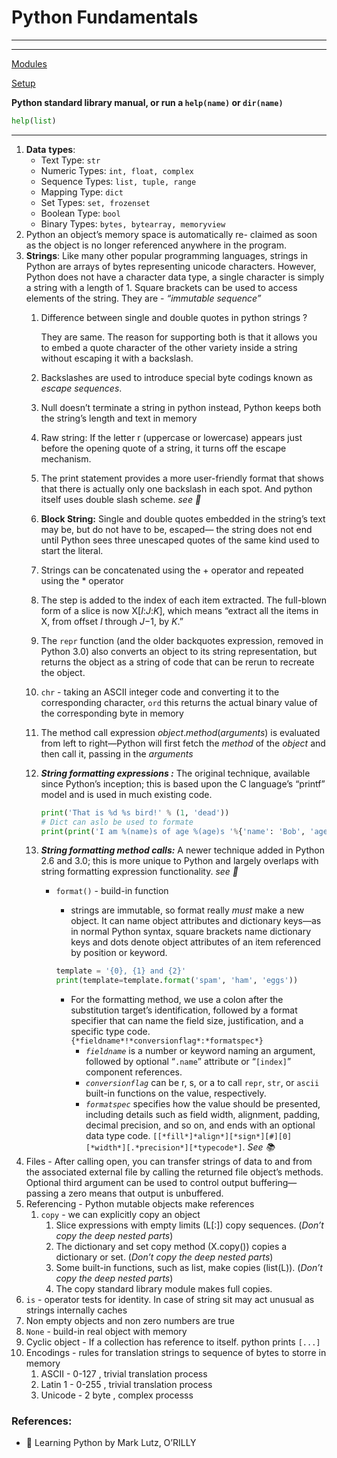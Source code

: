# Python Fundamentals

---
---

[Modules](https://www.notion.so/Modules-51a4dd88ed9b46f6a1554475307e8be7)

[Setup](https://www.notion.so/Setup-9a4a93480ba24c2ebbd6be9e7bcd0411)

**Python standard library manual, or run a `help(name)` or `dir(name)`**

```python
help(list)
```

---

1. **Data** **types**: 
    - Text Type: `str`
    - Numeric Types: `int, float, complex`
    - Sequence Types: `list, tuple, range`
    - Mapping Type: `dict`
    - Set Types: `set, frozenset`
    - Boolean Type: `bool`
    - Binary Types: `bytes, bytearray, memoryview`
2. Python an object’s memory space is automatically re- claimed as soon as the object is no longer referenced anywhere in the program.
3. **Strings**: Like many other popular programming languages, strings in Python are arrays of bytes representing unicode characters. However, Python does not have a character data type, a single character is simply a string with a length of 1. Square brackets can be used to access elements of the string. They are - *“immutable sequence”*
    1. Difference between single and double quotes in python strings ?
        
        They are same. The reason for supporting both is that it allows you to embed a quote character of the
        other variety inside a string without escaping it with a backslash.
        
    2. Backslashes are used to introduce special byte codings known as *escape sequences*.
    3. Null doesn’t terminate a string in python instead, Python keeps both the string’s length and text in memory
    4. Raw string: If the letter r (uppercase or lowercase) appears just before the opening quote of a string, it turns off the escape mechanism. 
    5. The print statement provides a more user-friendly format that shows that there is actually only one backslash in each spot. And python itself uses double slash scheme. *see 📝* 
    6. **Block String:** Single and double quotes embedded in the string’s text may be, but do not have to be, escaped— the string does not end until Python sees three unescaped quotes of the same kind used to start the literal.
    7. Strings can be concatenated using the + operator and repeated using the * operator
    8. The step is added to the index of each item extracted. The full-blown form of a slice is now X[*I*:*J*:*K*], which means “extract all the items in X, from offset *I* through *J*−1, by *K*.”
    9. The `repr` function (and the older backquotes expression, removed in Python 3.0) also converts an object to its string representation, but returns the object as a string of code that can be rerun to recreate the object.
    10. `chr` - taking an ASCII integer code and converting it to the corresponding character, `ord` this returns the actual binary value of the corresponding byte in memory
    11. The method call expression *object*.*method*(*arguments*) is evaluated from left to right—Python will first fetch the *method* of the *object* and then call it, passing in the *arguments*
    12. ***String formatting expressions :*** The original technique, available since Python’s inception; this is based upon the C language’s “printf” model and is used in much existing code.
        
        ```python
        print('That is %d %s bird!' % (1, 'dead'))
        # Dict can aslo be used to formate
        print(print('I am %(name)s of age %(age)s '%{'name': 'Bob', 'age': 40})
        ```
        
    13. ***String formatting method calls:*** A newer technique added in Python 2.6 and 3.0; this is more unique to Python and largely overlaps with string formatting expression functionality. *see 📝* 
        - `format()` - build-in function
            - strings are immutable, so format really *must* make a new object. It can name object attributes and dictionary keys—as in normal Python syntax, square brackets name dictionary keys and dots denote object attributes of an item referenced by position or keyword.
            
            ```python
            template = '{0}, {1} and {2}'
            print(template=template.format('spam', 'ham', 'eggs'))
            ```
            
            - For the formatting method, we use a colon after the substitution target’s identification, followed by a format specifier that can name the field size, justification, and a specific type code. `{*fieldname*!*conversionflag*:*formatspec*}`
                - *`fieldname`* is a number or keyword naming an argument, followed by optional “`.name`” attribute or “`[index]`” component references.
                - *`conversionflag`* can be r, s, or a to call `repr`, `str`, or `ascii` built-in functions on the
                value, respectively.
                - *`formatspec`* specifies how the value should be presented, including details such as field width, alignment, padding, decimal precision, and so on, and ends with an optional data type code. `[[*fill*]*align*][*sign*][#][0][*width*][.*precision*][*typecode*]`. *See 📚*
4. Files - After calling open, you can transfer strings of data to and from the associated external file by calling the returned file object’s methods. Optional third argument can be used to control output buffering—passing a zero means that output is unbuffered.
5. Referencing - Python mutable objects make references
    1. `copy` -  we can explicitly  copy an object
        1. Slice expressions with empty limits (L[:]) copy sequences. (*Don’t copy the deep nested parts*)
        2. The dictionary and set copy method (X.copy()) copies a dictionary or set. (*Don’t copy the deep nested parts*)
        3. Some built-in functions, such as list, make copies (list(L)). (*Don’t copy the deep nested parts*)
        4. The copy standard library module makes full copies.
6. `is` - operator tests for identity. In case of string sit may act unusual as strings internally caches 
7. Non empty objects and non zero numbers are true 
8. `None` - build-in real object with memory 
9. Cyclic object - If a collection has reference to itself. python prints `[...]`
10. Encodings - rules for translation strings to sequence of bytes to storre in memory
    1. ASCII - 0-127 , trivial translation process
    2. Latin 1  - 0-255 ,  trivial translation process
    3. Unicode - 2 byte , complex processs

### References:

- 📒 Learning Python by Mark Lutz, O’RILLY